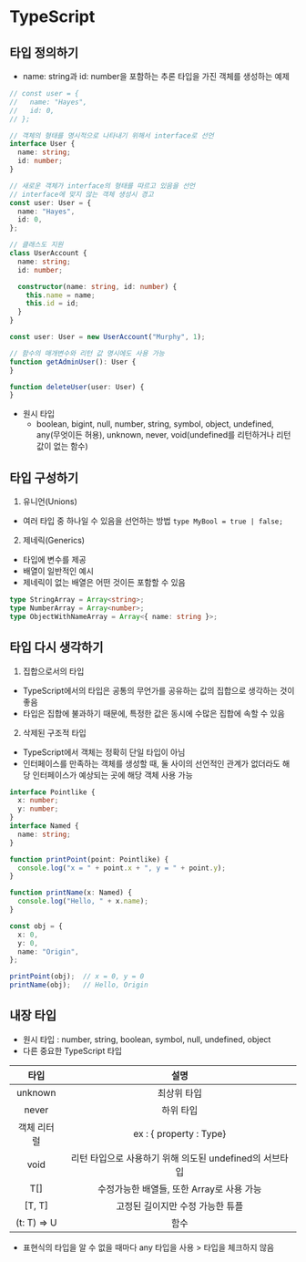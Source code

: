 # TypeScript

## 타입 정의하기
- name: string과 id: number을 포함하는 추론 타입을 가진 객체를 생성하는 예제
```ts
// const user = {
//   name: "Hayes",
//   id: 0,
// };

// 객체의 형태를 명시적으로 나타내기 위해서 interface로 선언
interface User {
  name: string;
  id: number;
}

// 새로운 객체가 interface의 형태를 따르고 있음을 선언
// interface에 맞지 않는 객체 생성시 경고
const user: User = {
  name: "Hayes",
  id: 0,
};

// 클래스도 지원
class UserAccount {
  name: string;
  id: number;

  constructor(name: string, id: number) {
    this.name = name;
    this.id = id;
  }
}

const user: User = new UserAccount("Murphy", 1);

// 함수의 매개변수와 리턴 값 명시에도 사용 가능
function getAdminUser(): User {
}

function deleteUser(user: User) {
}
```
- 원시 타입
  - boolean, bigint, null, number, string, symbol, object, undefined, any(무엇이든 허용), unknown, never, void(undefined를 리턴하거나 리턴값이 없는 함수)


## 타입 구성하기
1. 유니언(Unions)
- 여러 타입 중 하나일 수 있음을 선언하는 방법
`type MyBool = true | false;`

2. 제네릭(Generics)
- 타입에 변수를 제공
- 배열이 일반적인 예시
- 제네릭이 없는 배열은 어떤 것이든 포함할 수 있음
```ts
type StringArray = Array<string>;
type NumberArray = Array<number>;
type ObjectWithNameArray = Array<{ name: string }>;
```


## 타입 다시 생각하기
1. 집합으로서의 타입
- TypeScript에서의 타입은 공통의 무언가를 공유하는 값의 집합으로 생각하는 것이 좋음
- 타입은 집합에 불과하기 때문에, 특정한 값은 동시에 수많은 집합에 속할 수 있음

2. 삭제된 구조적 타입
- TypeScript에서 객체는 정확히 단일 타입이 아님
- 인터페이스를 만족하는 객체를 생성할 때, 둘 사이의 선언적인 관계가 없더라도 해당 인터페이스가 예상되는 곳에 해당 객체 사용 가능
```ts
interface Pointlike {
  x: number;
  y: number;
}
interface Named {
  name: string;
}

function printPoint(point: Pointlike) {
  console.log("x = " + point.x + ", y = " + point.y);
}

function printName(x: Named) {
  console.log("Hello, " + x.name);
}

const obj = {
  x: 0,
  y: 0,
  name: "Origin",
};

printPoint(obj);  // x = 0, y = 0
printName(obj);   // Hello, Origin
```


## 내장 타입
- 원시 타입 : number, string, boolean, symbol, null, undefined, object
- 다른 중요한 TypeScript 타입  

|타입|설명|
|:------:|:---:|
|unknown|최상위 타입|
|never|하위 타입|
|객체 리터럴|ex : { property : Type}|
|void|리턴 타입으로 사용하기 위해 의도된 undefined의 서브타입|
|T[]|수정가능한 배열들, 또한 Array<T>로 사용 가능|
|[T, T]|고정된 길이지만 수정 가능한 튜플|
|(t: T) => U|함수|
- 표현식의 타입을 알 수 없을 때마다 any 타입을 사용 > 타입을 체크하지 않음
